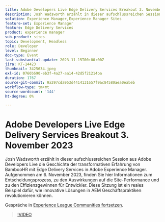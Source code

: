 ```yaml
---
title: Adobe Developers Live Edge Delivery Services Breakout 3. November 2023
description: Josh Wadsworth erzählt in dieser aufschlussreichen Session aus Adobe Developers Live die Geschichte der transformativen Erfahrung von BambooHR mit Edge Delivery Services in Adobe Experience Manager. Aufgenommen am 6. November 2023, finden Sie hier Informationen zum Entscheidungsprozess, zu den Auswirkungen auf die Site-Performance und zu den Effizienzgewinnen für Entwickler. Diese Sitzung ist ein reales Beispiel dafür, wie innovative Lösungen in AEM Geschäftspraktiken revolutionieren können.
solution: Experience Manager,Experience Manager Sites
feature-set: Experience Manager
feature: Edge Delivery Services
product: experience manager
sub-product: sites
topic: Development, Headless
role: Developer
level: Beginner
doc-type: Event
last-substantial-update: 2023-11-15T00:00:00Z
jira: KT-14423
thumbnail: 3425634.jpeg
exl-id: 0760b690-eb3f-4a27-aa14-42d5f21214ba
duration: 1767
source-git-commit: 9a297cda953d4414131657f9ac84580aea0eabeb
workflow-type: tm+mt
source-wordcount: '144'
ht-degree: 0%

---
```


# Adobe Developers Live Edge Delivery Services Breakout 3. November 2023

Josh Wadsworth erzählt in dieser aufschlussreichen Session aus Adobe Developers Live die Geschichte der transformativen Erfahrung von BambooHR mit Edge Delivery Services in Adobe Experience Manager. Aufgenommen am 6. November 2023, finden Sie hier Informationen zum Entscheidungsprozess, zu den Auswirkungen auf die Site-Performance und zu den Effizienzgewinnen für Entwickler. Diese Sitzung ist ein reales Beispiel dafür, wie innovative Lösungen in AEM Geschäftspraktiken revolutionieren können.

Gespräche in [Experience League Communities fortsetzen](https://adobe.ly/3rD9rMV).

>[!VIDEO](https://video.tv.adobe.com/v/3425634/?learn=on)
